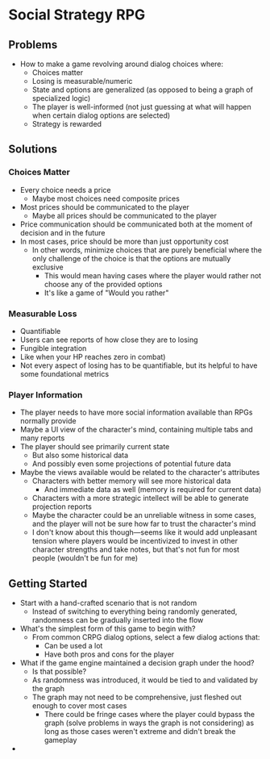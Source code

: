 # Social Strategy RPG

## Problems

* How to make a game revolving around dialog choices where:
  * Choices matter
  * Losing is measurable/numeric
  * State and options are generalized (as opposed to being a graph of specialized logic)
  * The player is well-informed (not just guessing at what will happen when certain dialog options are selected)
  * Strategy is rewarded

## Solutions

### Choices Matter

* Every choice needs a price
  * Maybe most choices need composite prices
* Most prices should be communicated to the player
  * Maybe all prices should be communicated to the player
* Price communication should be communicated both at the moment of decision and in the future
* In most cases, price should be more than just opportunity cost
  * In other words, minimize choices that are purely beneficial where the only challenge of the choice is that the options are mutually exclusive
    * This would mean having cases where the player would rather not choose any of the provided options
    * It's like a game of "Would you rather"

### Measurable Loss

* Quantifiable
* Users can see reports of how close they are to losing
* Fungible integration
* Like when your HP reaches zero in combat)
* Not every aspect of losing has to be quantifiable, but its helpful to have some foundational metrics

### Player Information

* The player needs to have more social information available than RPGs normally provide
* Maybe a UI view of the character's mind, containing multiple tabs and many reports
* The player should see primarily current state
  * But also some historical data
  * And possibly even some projections of potential future data
* Maybe the views available would be related to the character's attributes
  * Characters with better memory will see more historical data
    * And immediate data as well (memory is required for current data)
  * Characters with a more strategic intellect will be able to generate projection reports
  * Maybe the character could be an unreliable witness in some cases, and the player will not be sure how far to trust the character's mind
  * I don't know about this though—seems like it would add unpleasant tension where players would be incentivized to invest in other character strengths and take notes, but that's not fun for most people (wouldn't be fun for me)

## Getting Started

* Start with a hand-crafted scenario that is not random
  * Instead of switching to everything being randomly generated, randomness can be gradually inserted into the flow
* What's the simplest form of this game to begin with?
  * From common CRPG dialog options, select a few dialog actions that:
    * Can be used a lot
    * Have both pros and cons for the player
* What if the game engine maintained a decision graph under the hood?
  * Is that possible?
  * As randomness was introduced, it would be tied to and validated by the graph
  * The graph may not need to be comprehensive, just fleshed out enough to cover most cases
    * There could be fringe cases where the player could bypass the graph (solve problems in ways the graph is not considering) as long as those cases weren't extreme and didn't break the gameplay
* 